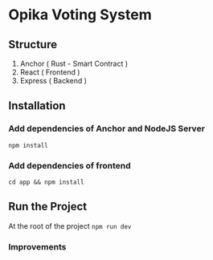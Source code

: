 # Opika Voting System


## Structure
1. Anchor ( Rust - Smart Contract )
2. React ( Frontend )
3. Express ( Backend )


## Installation

### Add dependencies of Anchor and NodeJS Server
```npm install```


### Add dependencies of frontend
```cd app && npm install```


## Run the Project

At the root of the project
```npm run dev```



### Improvements

